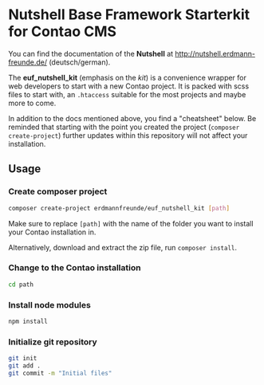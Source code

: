 # Nutshell Base Framework Starterkit for Contao CMS

You can find the documentation of the **Nutshell** at <http://nutshell.erdmann-freunde.de/> (deutsch/german).

The **euf_nutshell_kit** (emphasis on the *kit*) is a convenience wrapper for web developers to start with a new Contao project.
It is packed with scss files to start with, an `.htaccess` suitable for the most projects and maybe more to come.

In addition to the docs mentioned above, you find a "cheatsheet" below. Be reminded that starting with the point you created the project (`composer create-project`) further updates within this repository will not affect your installation.

## Usage
### Create composer project
```bash
composer create-project erdmannfreunde/euf_nutshell_kit [path]
```
Make sure to replace `[path]` with the name of the folder you want to install your Contao installation in.

Alternatively, download and extract the zip file, run `composer install`.

### Change to the Contao installation
```bash
cd path
```

### Install node modules
```bash
npm install
```

### Initialize git repository
```bash
git init
git add .
git commit -m "Initial files"
```
